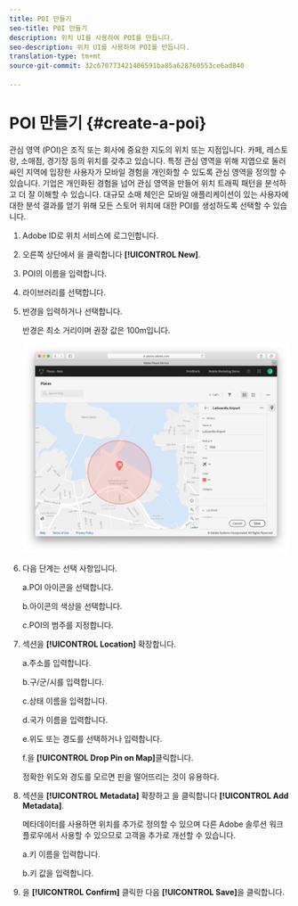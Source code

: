 ```yaml
---
title: POI 만들기
seo-title: POI 만들기
description: 위치 UI를 사용하여 POI를 만듭니다.
seo-description: 위치 UI를 사용하여 POI를 만듭니다.
translation-type: tm+mt
source-git-commit: 32c670773421406591ba85a628760553ce6ad840

---
```



# POI 만들기 {#create-a-poi}

관심 영역 \(POI\)은 조직 또는 회사에 중요한 지도의 위치 또는 지점입니다. 카페, 레스토랑, 소매점, 경기장 등의 위치를 갖추고 있습니다. 특정 관심 영역을 위해 지엽으로 둘러싸인 지역에 입장한 사용자가 모바일 경험을 개인화할 수 있도록 관심 영역을 정의할 수 있습니다. 기업은 개인화된 경험을 넘어 관심 영역을 만들어 위치 트래픽 패턴을 분석하고 더 잘 이해할 수 있습니다. 대규모 소매 체인은 모바일 애플리케이션이 있는 사용자에 대한 분석 결과를 얻기 위해 모든 스토어 위치에 대한 POI를 생성하도록 선택할 수 있습니다.

1. Adobe ID로 위치 서비스에 로그인합니다.
2. 오른쪽 상단에서 을 클릭합니다 **[!UICONTROL New]**.
3. POI의 이름을 입력합니다.
4. 라이브러리를 선택합니다.
5. 반경을 입력하거나 선택합니다.

   반경은 최소 거리이며 권장 값은 100m입니다.

   ![POI 정의](/help/assets/define_poi.png)

6. 다음 단계는 선택 사항입니다.

   a.POI 아이콘을 선택합니다.

   b.아이콘의 색상을 선택합니다.

   c.POI의 범주를 지정합니다.

7. 섹션을 **[!UICONTROL Location]** 확장합니다.

   a.주소를 입력합니다.

   b.구/군/시를 입력합니다.

   c.상태 이름을 입력합니다.

   d.국가 이름을 입력합니다.

   e.위도 또는 경도를 선택하거나 입력합니다.

   f.을 **[!UICONTROL Drop Pin on Map]**&#x200B;클릭합니다.

   정확한 위도와 경도를 모르면 핀을 떨어뜨리는 것이 유용하다.

8. 섹션을 **[!UICONTROL Metadata]** 확장하고 을 클릭합니다 **[!UICONTROL Add Metadata]**.

   메타데이터를 사용하면 위치를 추가로 정의할 수 있으며 다른 Adobe 솔루션 워크플로우에서 사용할 수 있으므로 고객을 추가로 개선할 수 있습니다.

   a.키 이름을 입력합니다.

   b.키 값을 입력합니다.

9. 을 **[!UICONTROL Confirm]** 클릭한 다음 **[!UICONTROL  Save]**&#x200B;을 클릭합니다.
